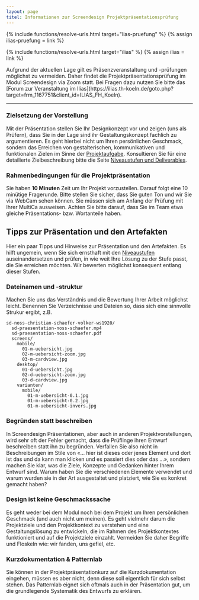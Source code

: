 ```yaml
---
layout: page
titel: Informationen zur Screendesign Projektpräsentationsprüfung
---
```


{% include functions/resolve-urls.html target="lias-pruefung" %}
{% assign ilias-pruefung = link %}

{% include functions/resolve-urls.html target="ilias" %}
{% assign ilias = link %}

<div>
Aufgrund der aktuellen Lage gilt es Präsenzveranstaltung und -prüfungen möglichst zu vermeiden. Daher findet die Projektpräsentationsprüfung im Modul Screendesign via Zoom statt. Bei Fragen dazu nutzen Sie bitte das [Forum zur Veranstaltung im Ilias](https://ilias.th-koeln.de/goto.php?target=frm_1167751&client_id=ILIAS_FH_Koeln).
</div>

<hr>

### Zielsetzung der Vorstellung
Mit der Präsentation stellen Sie Ihr Designkonzept vor und zeigen (uns als Prüfern), dass Sie in der Lage sind ihr Gestaltungskonzept fachlich zu argumentieren. Es geht hierbei nicht um Ihren persönlichen Geschmack, sondern das Erreichen von gestalterischen, kommunikativen und funktionalen Zielen im Sinne der [Projektaufgabe](/mi-bachelor-screendesign/projekt-2020/). Konsultieren Sie für eine detailierte Zielbeschreibung bitte die Seite [Niveaustufen und Deliverables](/mi-bachelor-screendesign/niveaustufen/).

### Rahmenbedingungen für die Projektpräsentation
Sie haben **10 Minuten** Zeit um Ihr Projekt vorzustellen. Darauf folgt eine 10 minütige Fragerunde. Bitte stellen Sie sicher, dass Sie guten Ton und wir Sie via WebCam sehen können. Sie müssen sich am Anfang der Prüfung mit Ihrer MultiCa ausweisen. Achten Sie bitte darauf, dass Sie im Team etwa gleiche Präsentations- bzw. Wortanteile haben.

## Tipps zur Präsentation und den Artefakten
Hier ein paar Tipps und Hinweise zur Präsentation und den Artefakten. Es hilft ungemein, wenn Sie sich ernsthaft mit den [Niveaustufen](/mi-bachelor-screendesign/niveaustufen/) auseinandersetzen und prüfen, in wie weit Ihre Lösung zu der Stufe passt, die Sie erreichen möchten. Wir bewerten möglichst konsequent entlang dieser Stufen.

### Dateinamen und -struktur
Machen Sie uns das Verständnis und die Bewertung Ihrer Arbeit möglichst leicht. Benennen Sie Verzeichnisse und Dateien so, dass sich eine sinnvolle Strukur ergibt, z.B.

```
sd-noss-christian-schaefer-volker-ws1920/
  sd-praesentation-noss-schaefer.mp4
  sd-praesentation-noss-schaefer.pdf
  screens/
    mobile/
      01-m-uebersicht.jpg
      02-m-uebersicht-zoom.jpg
      03-m-cardview.jpg
    desktop/
      01-d-uebersicht.jpg
      02-d-uebersicht-zoom.jpg
      03-d-cardview.jpg
    varianten/
      mobile/
        01-m-uebersicht-0.1.jpg
        01-m-uebersicht-0.2.jpg
        01-m-uebersicht-invers.jpg

```

### Begründen statt beschreiben
In Screendesign Präsentationen, aber auch in anderen Projektvorstellungen, wird sehr oft der Fehler gemacht, dass die Prüflinge ihren Entwurf beschreiben statt ihn zu begründen. Verfallen Sie also nicht in Beschreibungen im Stile von «… hier ist dieses oder jenes Element und dort ist das und da kann man klicken und es passiert dies oder das …», sondern machen Sie klar, was die Ziele, Konzepte und Gedanken hinter Ihrem Entwurf sind. Warum haben Sie die verschiedenen Elemente verwendet und warum wurden sie in der Art ausgestaltet und platziert, wie Sie es konkret gemacht haben?

### Design ist keine Geschmackssache
Es geht weder bei dem Modul noch bei dem Projekt um Ihren persönlichen Geschmack (und auch nicht um meinen). Es geht vielmehr darum die Projektziele und den Projektkontext zu verstehen und eine Gestaltungslösung zu entwickeln, die im Rahmen des Projektkontextes funktioniert und auf die Projektziele einzahlt. Vermeiden Sie daher Begriffe und Floskeln wie: wir fanden, uns gefiel, etc. 

### Kurzdokumentation & Patternlab
Sie können in der Projektpräsentationkurz auf die Kurzdokumentation eingehen, müssen es aber nicht, denn diese soll eigentlich für sich selbst stehen. Das Patternlab eignet sich oftmals auch in der Präsentation gut, um die grundlegende Systematik des Entwurfs zu erklären.
